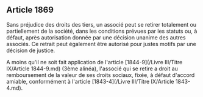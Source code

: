 Article 1869
----
Sans préjudice des droits des tiers, un associé peut se retirer totalement ou
partiellement de la société, dans les conditions prévues par les statuts ou, à
défaut, après autorisation donnée par une décision unanime des autres associés.
Ce retrait peut également être autorisé pour justes motifs par une décision de
justice.

A moins qu'il ne soit fait application de l'article [1844-9](/Livre III/Titre IX/Article 1844-9.md) (3ème alinéa),
l'associé qui se retire a droit au remboursement de la valeur de ses droits
sociaux, fixée, à défaut d'accord amiable, conformément à l'article [1843-4](/Livre III/Titre IX/Article 1843-4.md).
